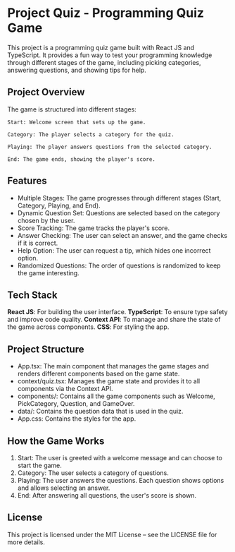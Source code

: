 
# Project Quiz - Programming Quiz Game

This project is a programming quiz game built with React JS and TypeScript. It provides a fun way to test your programming knowledge through different stages of the game, including picking categories, answering questions, and showing tips for help.

## Project Overview

The game is structured into different stages:

    Start: Welcome screen that sets up the game.

    Category: The player selects a category for the quiz.

    Playing: The player answers questions from the selected category.

    End: The game ends, showing the player's score.

## Features

- Multiple Stages: The game progresses through different stages (Start, Category, Playing, and End).
- Dynamic Question Set: Questions are selected based on the category chosen by the user.
- Score Tracking: The game tracks the player's score.
- Answer Checking: The user can select an answer, and the game checks if it is correct.
- Help Option: The user can request a tip, which hides one incorrect option.
- Randomized Questions: The order of questions is randomized to keep the game interesting.
## Tech Stack

**React JS**: For building the user interface.
**TypeScript**: To ensure type safety and improve code quality.
**Context API**: To manage and share the state of the game across components.
**CSS**: For styling the app.
## Project Structure

- App.tsx: The main component that manages the game stages and renders different components based on the game state.
- context/quiz.tsx: Manages the game state and provides it to all components via the Context API.
- components/: Contains all the game components such as Welcome, PickCategory, Question, and GameOver.
- data/: Contains the question data that is used in the quiz.
- App.css: Contains the styles for the app.


## How the Game Works

1. Start: The user is greeted with a welcome message and can choose to start the game.
2. Category: The user selects a category of questions.
3. Playing: The user answers the questions. Each question shows options and allows selecting an answer.
4. End: After answering all questions, the user's score is shown.


## License

This project is licensed under the MIT License – see the LICENSE file for more details.
